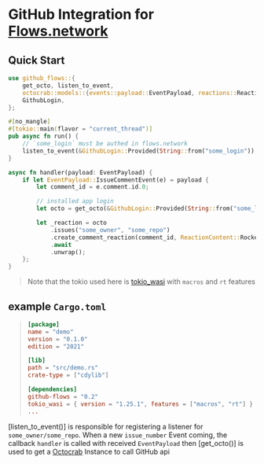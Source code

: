 # GitHub Integration for [Flows.network](https://test.flows.network)

## Quick Start

```rust
use github_flows::{
    get_octo, listen_to_event,
    octocrab::models::{events::payload::EventPayload, reactions::ReactionContent},
    GithubLogin,
};

#[no_mangle]
#[tokio::main(flavor = "current_thread")]
pub async fn run() {
    // `some_login` must be authed in flows.network
    listen_to_event(&GithubLogin::Provided(String::from("some_login")), "some_owner", "some_repo", vec!["issue_comment"], handler).await;
}

async fn handler(payload: EventPayload) {
    if let EventPayload::IssueCommentEvent(e) = payload {
        let comment_id = e.comment.id.0;

        // installed app login
        let octo = get_octo(&GithubLogin::Provided(String::from("some_login")));

        let _reaction = octo
            .issues("some_owner", "some_repo")
            .create_comment_reaction(comment_id, ReactionContent::Rocket)
            .await
            .unwrap();
    };
}
```

> Note that the tokio used here is
> [tokio_wasi](https://docs.rs/tokio_wasi/latest/tokio/)
> with `macros` and `rt` features

## example `Cargo.toml`

> ```toml
> [package]
> name = "demo"
> version = "0.1.0"
> edition = "2021"
>
> [lib]
> path = "src/demo.rs"
> crate-type = ["cdylib"]
>
> [dependencies]
> github-flows = "0.2"
> tokio_wasi = { version = "1.25.1", features = ["macros", "rt"] }
> ...
> ```

[listen_to_event()] is responsible for registering a listener for
`some_owner/some_repo`. When a new `issue_number` Event
coming, the callback `handler` is called with received
`EventPayload` then [get_octo()] is used to get a
[Octocrab](https://docs.rs/octocrab/latest/octocrab/struct.Octocrab.html)
Instance to call GitHub api
